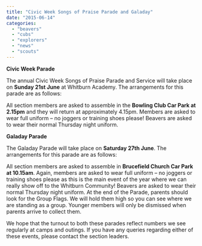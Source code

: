 ```yaml
---
title: "Civic Week Songs of Praise Parade and Galaday"
date: "2015-06-14"
categories: 
  - "beavers"
  - "cubs"
  - "explorers"
  - "news"
  - "scouts"
---
```


**Civic Week Parade**

The annual Civic Week Songs of Praise Parade and Service will take place on **Sunday 21st June** at Whitburn Academy. The arrangements for this parade are as follows:

All section members are asked to assemble in the **Bowling Club Car Park at 2.15pm** and they will return at approximately 4.15pm. Members are asked to wear full uniform – no joggers or training shoes please! Beavers are asked to wear their normal Thursday night uniform.

**Galaday Parade**

The Galaday Parade will take place on **Saturday 27th June**. The arrangements for this parade are as follows:

All section members are asked to assemble in **Brucefield Church Car Park at 10.15am**. Again, members are asked to wear full uniform – no joggers or training shoes please as this is the main event of the year where we can really show off to the Whitburn Community! Beavers are asked to wear their normal Thursday night uniform. At the end of the Parade, parents should look for the Group Flags. We will hold them high so you can see where we are standing as a group. Younger members will only be dismissed when parents arrive to collect them.

We hope that the turnout to both these parades reflect numbers we see regularly at camps and outings. If you have any queries regarding either of these events, please contact the section leaders.
